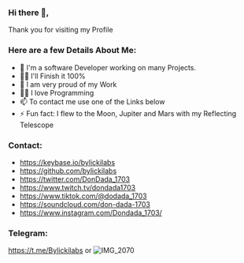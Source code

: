 ### Hi there 👋, 
Thank you for visiting my Profile

### Here are a few Details About Me:
- 🔭 I'm a software Developer working on many Projects.
- 🕵️‍♀️ I'll Finish it 100%
- 🧸 I am very proud of my Work
- 🧑‍💻 I love Programming
- 📫 To contact me use one of the Links below
- ⚡ Fun fact: I flew to the Moon, Jupiter and Mars with my Reflecting Telescope
### Contact:
- https://keybase.io/bylickilabs
- https://github.com/bylickilabs
- https://twitter.com/DonDada_1703
- https://www.twitch.tv/dondada1703
- https://www.tiktok.com/@dodada_1703
- https://soundcloud.com/don-dada-1703
- https://www.instagram.com/Dondada_1703/
### Telegram:
https://t.me/Bylickilabs or ![IMG_2070](https://user-images.githubusercontent.com/109308073/198848732-b24c14d0-f0ea-405b-9539-190db8a13cea.JPG)


<!--
**bylickilabs/bylickilabs** is a ✨ _special_ ✨ repository because its `README.md` (this file) appears on your GitHub profile.
Here are some ideas to get you started:
-->
